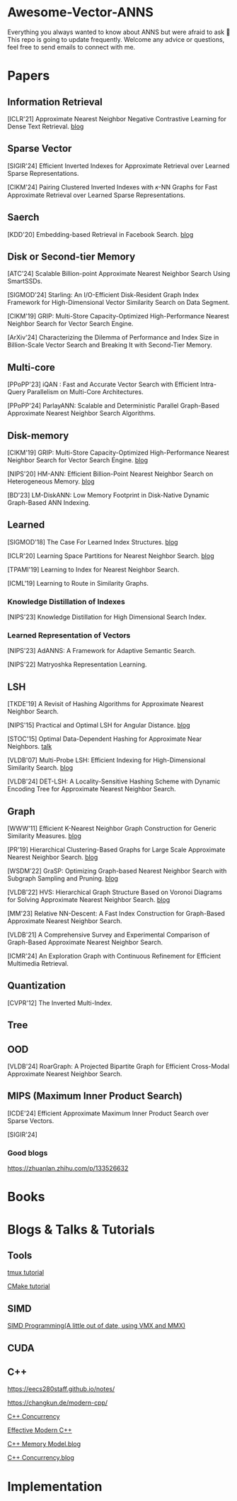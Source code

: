 # Awesome-Vector-ANNS
Everything you always wanted to know about ANNS but were afraid to ask 🥰
This repo is going to update frequently.
Welcome any advice or questions, feel free to send emails to connect with me.

# Papers
## Information Retrieval
[ICLR'21] Approximate Nearest Neighbor Negative Contrastive Learning for Dense Text Retrieval. [blog](https://zhuanlan.zhihu.com/p/685457581)

## Sparse Vector
[SIGIR'24] Efficient Inverted Indexes for Approximate Retrieval over Learned Sparse Representations.

[CIKM'24] Pairing Clustered Inverted Indexes with 𝜅-NN Graphs for Fast Approximate Retrieval over Learned Sparse Representations.

## Saerch
[KDD'20] Embedding-based Retrieval in Facebook Search. [blog](https://wulc.me/2020/08/30/%E3%80%8AEmbedding-based%20Retrieval%20in%20Facebook%20Search%E3%80%8B%E9%98%85%E8%AF%BB%E7%AC%94%E8%AE%B0/)

## Disk or Second-tier Memory
[ATC'24] Scalable Billion-point Approximate Nearest Neighbor Search Using SmartSSDs.

[SIGMOD'24] Starling: An I/O-Efficient Disk-Resident Graph Index Framework for High-Dimensional Vector Similarity Search on Data Segment.

[CIKM'19] GRIP: Multi-Store Capacity-Optimized High-Performance Nearest Neighbor Search for Vector Search Engine.

[ArXiv'24] Characterizing the Dilemma of Performance and Index Size in Billion-Scale Vector Search and Breaking It with Second-Tier Memory.

## Multi-core

[PPoPP'23] iQAN : Fast and Accurate Vector Search with Efficient Intra-Query Parallelism on Multi-Core Architectures.

[PPoPP'24] ParlayANN: Scalable and Deterministic Parallel Graph-Based Approximate Nearest Neighbor Search Algorithms.


## Disk-memory
[CIKM'19] GRIP: Multi-Store Capacity-Optimized High-Performance Nearest Neighbor Search for Vector Search Engine. [blog](https://blog.csdn.net/whenever5225/article/details/126263684)

[NIPS'20] HM-ANN: Efficient Billion-Point Nearest Neighbor Search on Heterogeneous Memory. [blog](https://zhuanlan.zhihu.com/p/398199711)

[BD'23] LM-DiskANN: Low Memory Footprint in Disk-Native Dynamic Graph-Based ANN Indexing. 

## Learned
[SIGMOD'18] The Case For Learned Index Structures. [blog]()

[ICLR'20] Learning Space Partitions for Nearest Neighbor Search. [blog](https://www.modb.pro/db/1694305444256894976)

[TPAMI'19] Learning to Index for Nearest Neighbor Search. 

[ICML'19] Learning to Route in Similarity Graphs. 

### Knowledge Distillation of Indexes
[NIPS'23] Knowledge Distillation for High Dimensional Search Index.

### Learned Representation of Vectors
[NIPS'23] AdANNS: A Framework for Adaptive Semantic Search.

[NIPS'22] Matryoshka Representation Learning.

## LSH

[TKDE'19] A Revisit of Hashing Algorithms for Approximate Nearest Neighbor Search.

[NIPS'15] Practical and Optimal LSH for Angular Distance. [blog](https://cf020031308.github.io/papers/2015-practical-and-optimal-lsh-for-angular-distance/)

[STOC'15] Optimal Data-Dependent Hashing for Approximate Near Neighbors. [talk](https://www.youtube.com/watch?v=yIkyeackISs)

[VLDB'07] Multi-Probe LSH: Efficient Indexing for High-Dimensional Similarity Search. [blog](https://cf020031308.github.io/papers/2007-multi-probe-lsh-efficient-indexing-for-high-dimensional-similarity-search/) 

[VLDB'24] DET-LSH: A Locality-Sensitive Hashing Scheme with Dynamic Encoding Tree for Approximate Nearest Neighbor Search.


## Graph
[WWW'11] Efficient K-Nearest Neighbor Graph Construction for Generic Similarity Measures. [blog](https://blog.csdn.net/whenever5225/article/details/105598694)

[PR'19] Hierarchical Clustering-Based Graphs for Large Scale Approximate Nearest Neighbor Search. [blog](https://whenever5225.github.io/2019/08/17/HCNNG/)

[WSDM'22] GraSP: Optimizing Graph-based Nearest Neighbor Search with Subgraph Sampling and Pruning. [blog](https://blog.csdn.net/whenever5225/article/details/123945859)

[VLDB'22] HVS: Hierarchical Graph Structure Based on Voronoi Diagrams for Solving Approximate Nearest Neighbor Search. [blog](https://blog.csdn.net/whenever5225/article/details/126268099)

[MM'23] Relative NN-Descent: A Fast Index Construction for Graph-Based Approximate Nearest Neighbor Search.

[VLDB'21] A Comprehensive Survey and Experimental Comparison of Graph-Based Approximate Nearest Neighbor Search.

[ICMR'24] An Exploration Graph with Continuous Refinement for Efficient Multimedia Retrieval.


## Quantization
[CVPR'12] The Inverted Multi-Index.

## Tree

## OOD
[VLDB'24] RoarGraph: A Projected Bipartite Graph for Efficient Cross-Modal Approximate Nearest Neighbor Search.

## MIPS (Maximum Inner Product Search)

[ICDE'24] Efficient Approximate Maximum Inner Product Search over Sparse Vectors.

[SIGIR'24] 

### Good blogs
https://zhuanlan.zhihu.com/p/133526632

# Books


# Blogs & Talks & Tutorials
## Tools
[tmux tutorial](https://docs.hpc.sjtu.edu.cn/login/tmux.html#)

[CMake tutorial](https://modern-cmake-cn.github.io/Modern-CMake-zh_CN)

## SIMD
[SIMD Programming(A little out of date, using VMX and MMX)](https://ftp.cvut.cz/kernel/people/geoff/cell/ps3-linux-docs/CellProgrammingTutorial/BasicsOfSIMDProgramming.html)

## CUDA

## C++
https://eecs280staff.github.io/notes/

https://changkun.de/modern-cpp/

[C++ Concurrency](https://nj.gitbooks.io/c/content/content/chapter1/chapter1-chinese.html)

[Effective Modern C++](https://cntransgroup.github.io/EffectiveModernCppChinese/)

[C++ Memory Model.blog](https://paul.pub/cpp-memory-model/)

[C++ Concurrency.blog](https://paul.pub/cpp-concurrency/)

# Implementation


